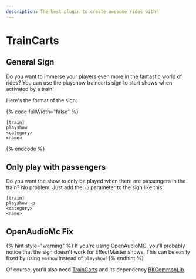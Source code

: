 ```yaml
---
description: The best plugin to create awesome rides with!
---
```


# TrainCarts

## General Sign

Do you want to immerse your players even more in the fantastic world of rides? You can use the playshow traincarts sign to start shows when activated by a train!

Here's the format of the sign:

{% code fullWidth="false" %}
```
[train]
playshow
<category>
<name>
```
{% endcode %}



## Only play with passengers

Do you want the show to only be played when there are passengers in the train? No problem! Just add the `-p` parameter to the sign like this:

```
[train]
playshow -p
<category>
<name>
```



## OpenAudioMc Fix

{% hint style="warning" %}
If you're using OpenAudioMC, you'll probably notice that the sign doesn't work for EffectMaster shows. This can be easily fixed by using `emshow` instead of `playshow`!
{% endhint %}

Of course, you'll also need [TrainCarts](https://www.spigotmc.org/resources/traincarts.39592/) and its dependency [BKCommonLib](https://www.spigotmc.org/resources/bkcommonlib.39590/).
